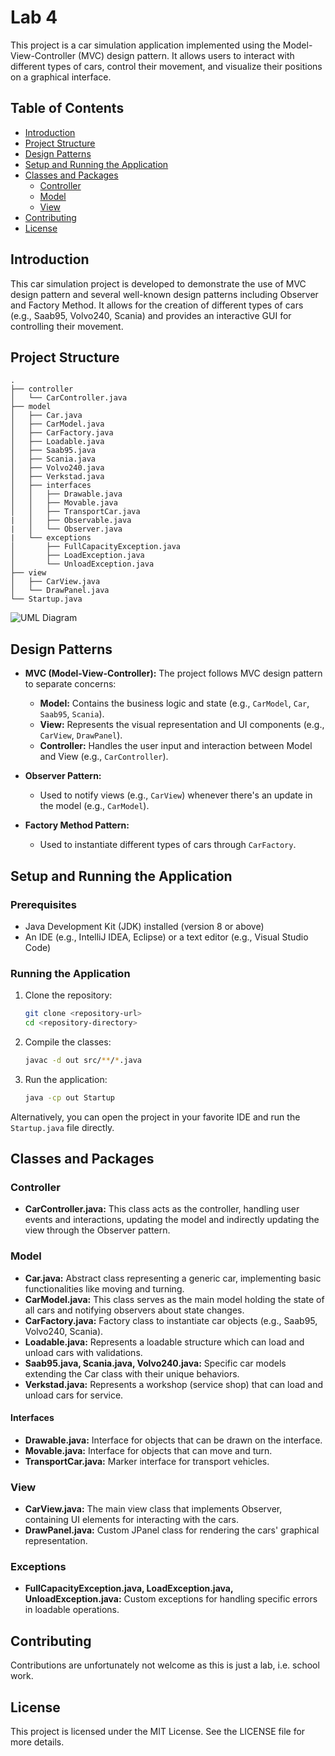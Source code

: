 # Lab 4

This project is a car simulation application implemented using the Model-View-Controller (MVC) design pattern. It allows users to interact with different types of cars, control their movement, and visualize their positions on a graphical interface.

## Table of Contents

- [Introduction](#introduction)
- [Project Structure](#project-structure)
- [Design Patterns](#design-patterns)
- [Setup and Running the Application](#setup-and-running-the-application)
- [Classes and Packages](#classes-and-packages)
  - [Controller](#controller)
  - [Model](#model)
  - [View](#view)
- [Contributing](#contributing)
- [License](#license)

## Introduction

This car simulation project is developed to demonstrate the use of MVC design pattern and several well-known design patterns including Observer and Factory Method. It allows for the creation of different types of cars (e.g., Saab95, Volvo240, Scania) and provides an interactive GUI for controlling their movement.

## Project Structure

```
.
├── controller
│   └── CarController.java
├── model
│   ├── Car.java
│   ├── CarModel.java
│   ├── CarFactory.java
│   ├── Loadable.java
│   ├── Saab95.java
│   ├── Scania.java
│   ├── Volvo240.java
│   ├── Verkstad.java
│   ├── interfaces
│   │   ├── Drawable.java
│   │   ├── Movable.java
│   │   ├── TransportCar.java
|   │   ├── Observable.java
|   │   └── Observer.java
|   └── exceptions
│       ├── FullCapacityException.java
│       ├── LoadException.java
│       └── UnloadException.java
├── view
│   ├── CarView.java
│   └── DrawPanel.java
└── Startup.java

```

![UML Diagram](https://github.com/user-attachments/assets/d5235838-9b44-474b-8505-7fa0cdfa75ee)

## Design Patterns

- **MVC (Model-View-Controller):** The project follows MVC design pattern to separate concerns:
  - **Model:** Contains the business logic and state (e.g., `CarModel`, `Car`, `Saab95`, `Scania`).
  - **View:** Represents the visual representation and UI components (e.g., `CarView`, `DrawPanel`).
  - **Controller:** Handles the user input and interaction between Model and View (e.g., `CarController`).

- **Observer Pattern:**
  - Used to notify views (e.g., `CarView`) whenever there's an update in the model (e.g., `CarModel`).

- **Factory Method Pattern:**
  - Used to instantiate different types of cars through `CarFactory`.


## Setup and Running the Application

### Prerequisites

- Java Development Kit (JDK) installed (version 8 or above)
- An IDE (e.g., IntelliJ IDEA, Eclipse) or a text editor (e.g., Visual Studio Code)

### Running the Application

1. Clone the repository:
   ```sh
   git clone <repository-url>
   cd <repository-directory>
   ```

2. Compile the classes:
   ```sh
   javac -d out src/**/*.java
   ```

3. Run the application:
   ```sh
   java -cp out Startup
   ```

Alternatively, you can open the project in your favorite IDE and run the `Startup.java` file directly.

## Classes and Packages

### Controller

- **CarController.java:** This class acts as the controller, handling user events and interactions, updating the model and indirectly updating the view through the Observer pattern.

### Model

- **Car.java:** Abstract class representing a generic car, implementing basic functionalities like moving and turning.
- **CarModel.java:** This class serves as the main model holding the state of all cars and notifying observers about state changes.
- **CarFactory.java:** Factory class to instantiate car objects (e.g., Saab95, Volvo240, Scania).
- **Loadable.java:** Represents a loadable structure which can load and unload cars with validations.
- **Saab95.java, Scania.java, Volvo240.java:** Specific car models extending the Car class with their unique behaviors.
- **Verkstad.java:** Represents a workshop (service shop) that can load and unload cars for service.
  
#### Interfaces

- **Drawable.java:** Interface for objects that can be drawn on the interface.
- **Movable.java:** Interface for objects that can move and turn.
- **TransportCar.java:** Marker interface for transport vehicles.

### View

- **CarView.java:** The main view class that implements Observer, containing UI elements for interacting with the cars.
- **DrawPanel.java:** Custom JPanel class for rendering the cars' graphical representation.

### Exceptions

- **FullCapacityException.java, LoadException.java, UnloadException.java:** Custom exceptions for handling specific errors in loadable operations.

## Contributing

Contributions are unfortunately not welcome as this is just a lab, i.e. school work.

## License

This project is licensed under the MIT License. See the LICENSE file for more details.
